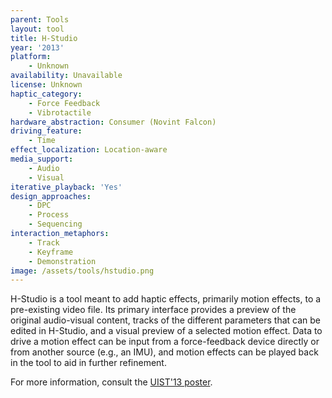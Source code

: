 ```yaml
---
parent: Tools
layout: tool
title: H-Studio
year: '2013'
platform:
    - Unknown
availability: Unavailable
license: Unknown
haptic_category:
    - Force Feedback
    - Vibrotactile
hardware_abstraction: Consumer (Novint Falcon)
driving_feature:
    - Time
effect_localization: Location-aware
media_support:
    - Audio
    - Visual
iterative_playback: 'Yes'
design_approaches:
    - DPC
    - Process
    - Sequencing
interaction_metaphors:
    - Track
    - Keyframe
    - Demonstration
image: /assets/tools/hstudio.png
---
```

H-Studio is a tool meant to add haptic effects, primarily motion effects, to a pre-existing video file.
Its primary interface provides a preview of the original audio-visual content, tracks of the different parameters that can be edited in H-Studio, and a visual preview of a selected motion effect.
Data to drive a motion effect can be input from a force-feedback device directly or from another source (e.g., an IMU), and motion effects can be played back in the tool to aid in further refinement.

For more information, consult the [UIST'13 poster](https://doi.org/10.1145/2508468.2514721).
